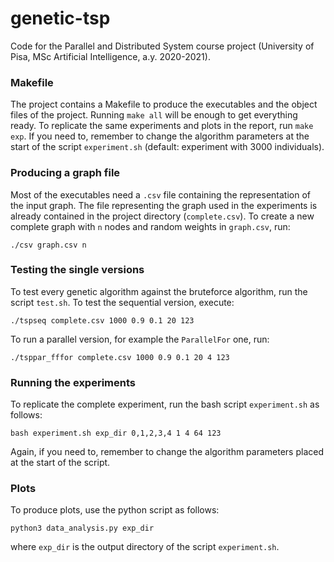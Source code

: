 # genetic-tsp

Code for the Parallel and Distributed System course project (University of Pisa, MSc Artificial Intelligence, a.y. 2020-2021).

### Makefile
The project contains a Makefile to produce the executables and
the object files of the project. Running `make all` will be enough to get
everything ready. To replicate the same experiments and plots in the report, run `make exp`. If you need to, remember
to change the algorithm parameters at the start
of the script `experiment.sh` (default: experiment with 3000 individuals).


### Producing a graph file
Most of the executables need a `.csv` file containing the representation of the input graph. The file representing the graph used in the experiments
is already contained in the project directory (`complete.csv`).
To create a new complete graph with `n` nodes and random weights in `graph.csv`,
run:

    ./csv graph.csv n

### Testing the single versions
To test every genetic algorithm against the bruteforce algorithm, run the script
`test.sh`.
To test the sequential version, execute:

    ./tspseq complete.csv 1000 0.9 0.1 20 123

To run a parallel version, for example the `ParallelFor` one, run:

    ./tsppar_fffor complete.csv 1000 0.9 0.1 20 4 123


### Running the experiments
To replicate the complete experiment, run the bash script `experiment.sh` as follows:

    bash experiment.sh exp_dir 0,1,2,3,4 1 4 64 123

Again, if you need to, remember to change the algorithm parameters placed at the
start of the script.



### Plots
To produce plots, use the python script as follows:

    python3 data_analysis.py exp_dir

where `exp_dir` is the output directory of the script `experiment.sh`.
